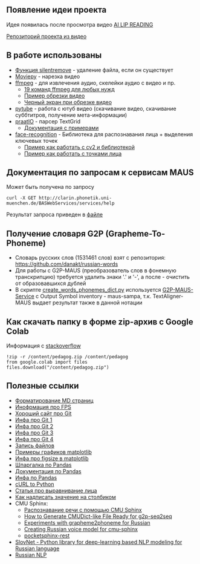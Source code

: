 ## Появление идеи проекта
Идея появилась после просмотра видео [AI LIP READING](https://www.youtube.com/watch?v=28U6EwfKois)

[Репозиторий проекта из видео](https://github.com/carykh/videoToVoice)

## В работе использованы
- [Функция silentremove](https://stackoverflow.com/questions/10840533/most-pythonic-way-to-delete-a-file-which-may-not-exist) - удаление файла, если он существует
- [Moviepy](https://github.com/Zulko/moviepy) - нарезка видео
- [ffmpeg](https://github.com/kkroening/ffmpeg-python) - для извлечения аудио, скелейки аудио с видео и пр.
  - [19 команд ffmpeg для любых нужд](https://habr.com/ru/post/171213/)
  - [Пример обрезки видео](https://trac.ffmpeg.org/wiki/Seeking#Cuttingsmallsections)
  - [Черный экран при обрезке видео](https://video.stackexchange.com/questions/18284/cutting-with-ffmpeg-results-in-few-seconds-of-black-screen-how-do-i-fix-this)
- [pytube](https://github.com/nficano/pytube/tree/8c598376bb2432a5ff25ef2cd0ed1080236d5d62) - работа с ютуб видео (скачивание видео, скачивание суббтитров, получение мета-информации)
- [praatIO](https://github.com/timmahrt/praatIO) - парсер TextGrid
  - [Документация с примерами](https://nbviewer.jupyter.org/github/timmahrt/praatIO/blob/master/tutorials/tutorial1_intro_to_praatio.ipynb#installing_praatio) 
- [face-recognition](https://github.com/ageitgey/face_recognition) - Библиотека для распознавания лица + выделения ключевых точек
  - [Пример как работать с cv2 и библиотекой](https://github.com/ageitgey/face_recognition/blob/master/examples/blur_faces_on_webcam.py)
  - [Пример как работать с точками лица](https://github.com/ageitgey/face_recognition/blob/master/examples/digital_makeup.py)
## Документация по запросам к сервисам MAUS
Может быть получена по запросу
```
curl -X GET http://clarin.phonetik.uni-muenchen.de/BASWebServices/services/help
```
Результат запроса приведен в [файле](maus_service_help.txt)

## Получение словаря G2P (Grapheme-To-Phoneme) 
- Словарь русских слов (1531461 слов) взят с репозитория: https://github.com/danakt/russian-words
- Для работы с G2P-MAUS (преобразователь слов в фонемную транскрипцию) требуется удалить знаки '.' и '-', а после - очистить от образовавшихся дублей
- В скрипте [create_words_phonemes_dict.py](./scripts/create_words_phonemes_dict.py) используется [G2P-MAUS-Service](https://clarin.phonetik.uni-muenchen.de/BASWebServices/interface/Grapheme2Phoneme) c Output Symbol inventory - maus-sampa, т.к. TextAligner-MAUS выдает результат также в данной нотации

## Как скачать папку в форме zip-архив с Google Colab
Информация с [stackoverflow](https://stackoverflow.com/questions/50453428/how-do-i-download-multiple-files-or-an-entire-folder-from-google-colab)
```
!zip -r /content/pedagog.zip /content/pedagog
from google.colab import files
files.download("/content/pedagog.zip")
```
## Полезные ссылки
- [Форматирование MD страниц](https://help.github.com/en/github/writing-on-github/basic-writing-and-formatting-syntax)
- [Инофрмация про FPS](https://balyberdin.com/hey/all/about-fps/)
- [Хороший сайт про Git](https://rogerdudler.github.io/git-guide/)
- [Инфа про Git 1](https://progr.interplanety.org/en/how-to-start-working-with-git-and-github/)
- [Инфа про Git 2](https://opensource.com/article/18/1/step-step-guide-git)
- [Инфа про Git 3](https://proglib.io/p/git-github-gitflow)
- [Инфа про Git 4](https://htmlacademy.ru/blog/boost/tools/git-console)
- [Запись файлов](https://pyneng.readthedocs.io/ru/latest/book/07_files/3_write.html)
- [Примеры графиков matplotlib](https://habr.com/ru/post/468295/)
- [Инфа про figsize в matplotlib](https://stackoverflow.com/questions/47633546/relationship-between-dpi-and-figure-size)
- [Шпаргалка по Pandas](https://habr.com/ru/company/ruvds/blog/494720/)
- [Документация по Pandas](https://pandas.pydata.org/docs/#)
- [Инфа по Pandas](https://python.ivan-shamaev.ru/pandas-series-and-dataframe-objects-build-index/)
- [cURL to Python](https://curl.trillworks.com)
- [Статья про выравнивание лица](https://www.pyimagesearch.com/2017/05/22/face-alignment-with-opencv-and-python/)
- [Как надписать значение на столбиком](https://stackoverflow.com/questions/28931224/adding-value-labels-on-a-matplotlib-bar-chart)
- CMU Sphinx:
  - [Распознавание речи с помощью CMU Sphinx](https://habr.com/ru/post/267539/)
  - [How to Generate CMUDict-like File Ready for g2p-seq2seq](https://github.com/abuccts/wikt2pron/issues/8)
  - [Experiments with grapheme2phoneme for Russian](https://github.com/nsu-ai-team/russian_g2p_neuro)
  - [Creating Russian voice model for cmu-sphinx](https://github.com/zamiron/ru4sphinx)
  - [pocketsphinx-rest](https://github.com/Aculeasis/pocketsphinx-rest)
- [SlovNet - Python library for deep-learning based NLP modeling for Russian language](https://github.com/natasha/slovnet)
- [Russian NLP](https://www.sites.google.com/site/distributedlittleredhen/home/the-cognitive-core-research-topics-in-red-hen/the-barnyard/russian-nlp)
